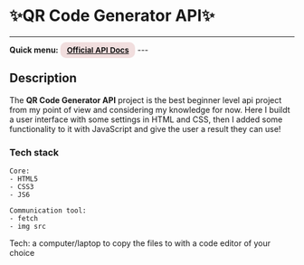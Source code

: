 # ✨QR Code Generator API✨

---

<div>
<b>Quick menu:</b>
<a href="https://goqr.me/api/" target="_blank" rel="noopener"
    style="padding:0.35rem 0.7rem;
    color: black;
    background: #F1DEDE;
    border-radius:10px;
    font-size:0.85rem;
    font-weight:600;">Official API Docs</a>
---

## Description

<p>The <b>QR Code Generator API</b> project is the best beginner level api project from my point of view and considering my knowledge for now. Here I buildt a user interface with some settings in HTML and CSS, then I added some functionality to it with JavaScript and give the user a result they can use!</p>

### Tech stack

```
Core:
- HTML5
- CSS3
- JS6

Communication tool:
- fetch
- img src
```

Tech:
a computer/laptop to copy the files to with a code editor of your choice

```
